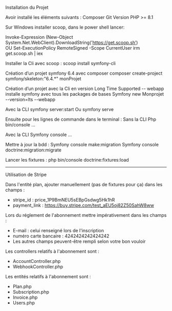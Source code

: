 Installation du Projet

Avoir installé les éléments suivants : 
Composer
Git
Version PHP >= 8.1  

Sur Windows installer scoop, dans le power shell lancer: 

Invoke-Expression (New-Object System.Net.WebClient).DownloadString('https://get.scoop.sh’)  
OU
Set-ExecutionPolicy RemoteSigned -Scope CurrentUser
irm get.scoop.sh | iex

Installer la Cli avec scoop :
scoop install symfony-cli

Création d’un projet symfony 6.4 avec composer
composer create-project symfony/skeleton:"6.4.*" monProjet


Création d’un projet avec la Cli en version Long Time Supported 
-- webapp installe symfony avec tous les packages de bases 
Symfony new Monprojet --version=lts --webapp

Avec la CLI 
symfony server:start
Ou
symfony serve

Ensuite pour les lignes de commande dans le terminal : 
Sans la CLI 
Php bin/console … 

Avec la CLI 
Symfony console …

Mettre à jour la bdd :
Symfony console make:migration 
Symfony console doctrine:migration:migrate


Lancer les fixtures :
php bin/console doctrine:fixtures:load


---------------------------------------------------
Utilisation de Stripe

Dans l'entité plan, ajouter manuellement (pas de fixtures pour ça) dans les champs :
- stripe_id : price_1P9BmNEU5sEBpGsdwg5Hk1hR
- payment_link : https://buy.stripe.com/test_aEU5oj82Z50SahW8ww

Lors du réglement de l'abonnement mettre impérativement dans les champs :
- E-mail : celui renseigné lors de l'inscription
- numéro carte bancaire : 4242424242424242
- Les autres champs peuvent-être rempli selon votre bon vouloir

Les controllers relatifs à l'abonnement sont :
- AccountController.php
- WebhookController.php

Les entités relatifs à l'abonnement sont :
- Plan.php
- Subscription.php
- Invoice.php
- Users.php










